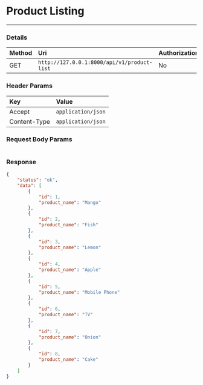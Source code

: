 # Product Listing

---

### Details

| Method | Uri                                         | Authorization |
| :----- | :------------------------------------------ | :------------ |
| GET    | `http://127.0.0.1:8000/api/v1/product-list` | No            |

### Header Params

| Key          | Value              |
| :----------- | :----------------- |
| Accept       | `application/json` |
| Content-Type | `application/json` |


### Request Body Params

```json

```

### Response

```json
{
    "status": "ok",
    "data": [
        {
            "id": 1,
            "product_name": "Mango"
        },
        {
            "id": 2,
            "product_name": "Fish"
        },
        {
            "id": 3,
            "product_name": "Lemon"
        },
        {
            "id": 4,
            "product_name": "Apple"
        },
        {
            "id": 5,
            "product_name": "Mobile Phone"
        },
        {
            "id": 6,
            "product_name": "TV"
        },
        {
            "id": 7,
            "product_name": "Onion"
        },
        {
            "id": 8,
            "product_name": "Cake"
        }
    ]
}
```
